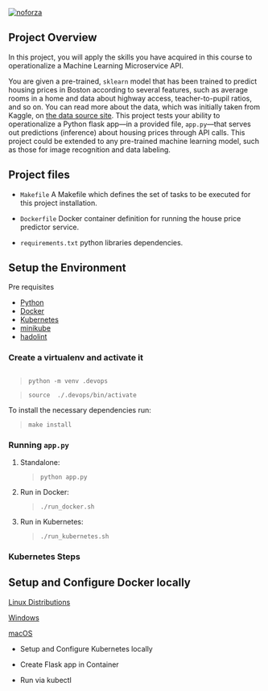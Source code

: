 [![noforza](https://circleci.com/gh/nforoza/microservices-kubernetes.svg?style=svg)](https://github.com/nforoza/microservices-kubernetes)

## Project Overview

In this project, you will apply the skills you have acquired in this course to operationalize a Machine Learning Microservice API. 

You are given a pre-trained, `sklearn` model that has been trained to predict housing prices in Boston according to several features, such as average rooms in a home and data about highway access, teacher-to-pupil ratios, and so on. You can read more about the data, which was initially taken from Kaggle, on [the data source site](https://www.kaggle.com/c/boston-housing). This project tests your ability to operationalize a Python flask app—in a provided file, `app.py`—that serves out predictions (inference) about housing prices through API calls. This project could be extended to any pre-trained machine learning model, such as those for image recognition and data labeling.

## Project files

* `Makefile`
A Makefile which defines the set of tasks to be executed for this project installation.

* `Dockerfile`
Docker container definition for running the house price predictor service.

* `requirements.txt` python libraries dependencies.

## Setup the Environment

Pre requisites

* [Python](https://www.python.org/)
* [Docker](https://docs.docker.com/)
* [Kubernetes](https://kubernetes.io/docs/tasks/tools/)
* [minikube](https://minikube.sigs.k8s.io/docs/start/)
* [hadolint](https://github.com/hadolint/hadolint)

### Create a virtualenv and activate it
##
>`python -m venv .devops`

>`source  ./.devops/bin/activate`

To install the necessary dependencies run:

>`make install`
    
### Running `app.py`
1. Standalone:  
    >`python app.py`
2. Run in Docker:  
    >`./run_docker.sh`
3. Run in Kubernetes:  
    >`./run_kubernetes.sh`
### Kubernetes Steps

## Setup and Configure Docker locally

[Linux Distributions](https://docs.docker.com/engine/install/)
    
[Windows](https://docs.docker.com/docker-for-windows/install/)
     
[macOS](https://docs.docker.com/docker-for-mac/install/)


* Setup and Configure Kubernetes locally

* Create Flask app in Container

* Run via kubectl
